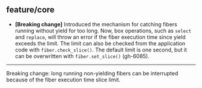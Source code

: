 ## feature/core

* **[Breaking change]** Introduced the mechanism for catching fibers running
  without yield for too long. Now, box operations, such as `select` and
  `replace`, will throw an error if the fiber execution time since yield
  exceeds the limit. The limit can also be checked from the application code
  with `fiber.check_slice()`. The default limit is one second, but it can be
  overwritten with `fiber.set_slice()` (gh-6085).

----

Breaking change: long running non-yielding fibers can be interrupted because of
the fiber execution time slice limit.
